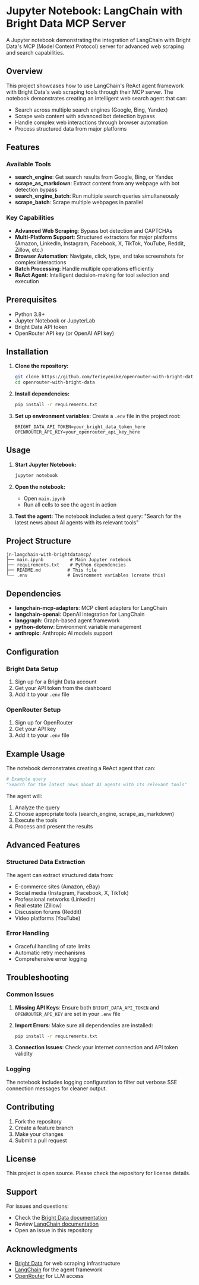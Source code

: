 # Jupyter Notebook: LangChain with Bright Data MCP Server

A Jupyter notebook demonstrating the integration of LangChain with Bright Data's MCP (Model Context Protocol) server for advanced web scraping and search capabilities.

## Overview

This project showcases how to use LangChain's ReAct agent framework with Bright Data's web scraping tools through their MCP server. The notebook demonstrates creating an intelligent web search agent that can:

- Search across multiple search engines (Google, Bing, Yandex)
- Scrape web content with advanced bot detection bypass
- Handle complex web interactions through browser automation
- Process structured data from major platforms

## Features

### Available Tools
- **search_engine**: Get search results from Google, Bing, or Yandex
- **scrape_as_markdown**: Extract content from any webpage with bot detection bypass
- **search_engine_batch**: Run multiple search queries simultaneously
- **scrape_batch**: Scrape multiple webpages in parallel

### Key Capabilities
- **Advanced Web Scraping**: Bypass bot detection and CAPTCHAs
- **Multi-Platform Support**: Structured extractors for major platforms (Amazon, LinkedIn, Instagram, Facebook, X, TikTok, YouTube, Reddit, Zillow, etc.)
- **Browser Automation**: Navigate, click, type, and take screenshots for complex interactions
- **Batch Processing**: Handle multiple operations efficiently
- **ReAct Agent**: Intelligent decision-making for tool selection and execution

## Prerequisites

- Python 3.8+
- Jupyter Notebook or JupyterLab
- Bright Data API token
- OpenRouter API key (or OpenAI API key)

## Installation

1. **Clone the repository:**
   ```bash
   git clone https://github.com/Terieyenike/openrouter-with-bright-data
   cd openrouter-with-bright-data
   ```

2. **Install dependencies:**
   ```bash
   pip install -r requirements.txt
   ```

3. **Set up environment variables:**
   Create a `.env` file in the project root:
   ```env
   BRIGHT_DATA_API_TOKEN=your_bright_data_token_here
   OPENROUTER_API_KEY=your_openrouter_api_key_here
   ```

## Usage

1. **Start Jupyter Notebook:**
   ```bash
   jupyter notebook
   ```

2. **Open the notebook:**
   - Open `main.ipynb`
   - Run all cells to see the agent in action

3. **Test the agent:**
   The notebook includes a test query: "Search for the latest news about AI agents with its relevant tools"

## Project Structure

```
jn-langchain-with-brightdatamcp/
├── main.ipynb          # Main Jupyter notebook
├── requirements.txt    # Python dependencies
├── README.md          # This file
└── .env               # Environment variables (create this)
```

## Dependencies

- **langchain-mcp-adapters**: MCP client adapters for LangChain
- **langchain-openai**: OpenAI integration for LangChain
- **langgraph**: Graph-based agent framework
- **python-dotenv**: Environment variable management
- **anthropic**: Anthropic AI models support

## Configuration

### Bright Data Setup
1. Sign up for a Bright Data account
2. Get your API token from the dashboard
3. Add it to your `.env` file

### OpenRouter Setup
1. Sign up for OpenRouter
2. Get your API key
3. Add it to your `.env` file

## Example Usage

The notebook demonstrates creating a ReAct agent that can:

```python
# Example query
"Search for the latest news about AI agents with its relevant tools"
```

The agent will:
1. Analyze the query
2. Choose appropriate tools (search_engine, scrape_as_markdown)
3. Execute the tools
4. Process and present the results

## Advanced Features

### Structured Data Extraction
The agent can extract structured data from:
- E-commerce sites (Amazon, eBay)
- Social media (Instagram, Facebook, X, TikTok)
- Professional networks (LinkedIn)
- Real estate (Zillow)
- Discussion forums (Reddit)
- Video platforms (YouTube)

### Error Handling
- Graceful handling of rate limits
- Automatic retry mechanisms
- Comprehensive error logging

## Troubleshooting

### Common Issues

1. **Missing API Keys**: Ensure both `BRIGHT_DATA_API_TOKEN` and `OPENROUTER_API_KEY` are set in your `.env` file

2. **Import Errors**: Make sure all dependencies are installed:
   ```bash
   pip install -r requirements.txt
   ```

3. **Connection Issues**: Check your internet connection and API token validity

### Logging
The notebook includes logging configuration to filter out verbose SSE connection messages for cleaner output.

## Contributing

1. Fork the repository
2. Create a feature branch
3. Make your changes
4. Submit a pull request

## License

This project is open source. Please check the repository for license details.

## Support

For issues and questions:
- Check the [Bright Data documentation](https://docs.brightdata.com/introduction)
- Review [LangChain documentation](https://python.langchain.com/)
- Open an issue in this repository

## Acknowledgments

- [Bright Data](https://brightdata.com/) for web scraping infrastructure
- [LangChain](https://langchain.com/) for the agent framework
- [OpenRouter](https://openrouter.ai/) for LLM access
